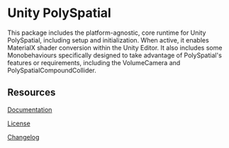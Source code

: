 # Unity PolySpatial
This package includes the platform-agnostic, core runtime for Unity PolySpatial, including setup and initialization. When active, it enables MaterialX shader conversion within the Unity Editor. It also includes some Monobehaviours specifically designed to take advantage of PolySpatial's features or requirements, including the VolumeCamera and PolySpatialCompoundCollider.

## Resources
[Documentation](Documentation~/index.md)

[License](License.md)

[Changelog](CHANGELOG.md)